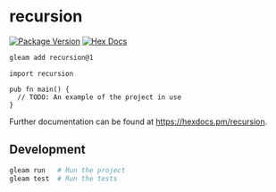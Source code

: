 # recursion

[![Package Version](https://img.shields.io/hexpm/v/recursion)](https://hex.pm/packages/recursion)
[![Hex Docs](https://img.shields.io/badge/hex-docs-ffaff3)](https://hexdocs.pm/recursion/)

```sh
gleam add recursion@1
```
```gleam
import recursion

pub fn main() {
  // TODO: An example of the project in use
}
```

Further documentation can be found at <https://hexdocs.pm/recursion>.

## Development

```sh
gleam run   # Run the project
gleam test  # Run the tests
```
